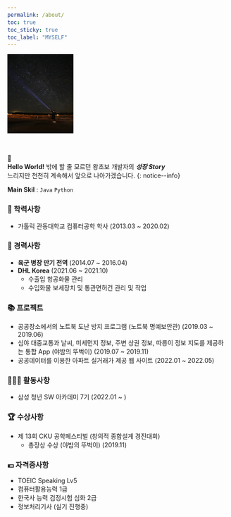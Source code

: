 ```yaml
---
permalink: /about/
toc: true
toc_sticky: true
toc_label: "MYSELF"
---
```


<p align="Left">
  <img src="/assets/logo.ico/me.jpg" height="180px" width="150px">
</p>

<br>

📌 <br>
**Hello World!** 밖에 할 줄 모르던 왕초보 개발자의 **_성장 Story_**  
느리지만 천천히 계속해서 앞으로 나아가겠습니다.
{: notice--info}

**Main Skil** : `Java` `Python`
<br>

### 🏫 학력사항

- 가톨릭 관동대학교 컴퓨터공학 학사 (2013.03 ~ 2020.02)

### 📝 경력사항

- **육군 병장 만기 전역** (2014.07 ~ 2016.04)
- **DHL Korea** (2021.06 ~ 2021.10)
  - 수출입 항공화물 관리
  - 수입화물 보세장치 및 통관면허건 관리 및 작업

### 📚 프로젝트

- 공공장소에서의 노트북 도난 방지 프로그램 (노트북 명예보안관) (2019.03 ~ 2019.06)
- 심야 대중교통과 날씨, 미세먼지 정보, 주변 상권 정보, 따릉이 정보 지도를 제공하는 통합 App (야밤의 뚜벅이) (2019.07 ~ 2019.11)
- 공공데이터를 이용한 아파트 실거래가 제공 웹 사이트 (2022.01 ~ 2022.05)

### 🏃🏻‍♀️ 활동사항

- 삼성 청년 SW 아카데미 7기 (2022.01 ~ )

### 🏆 수상사항

- 제 13회 CKU 공학페스티벌 (창의적 종합설계 경진대회)
  - 총장상 수상 (야밤의 뚜벅이) (2019.11)

### 💶 자격증사항

- TOEIC Speaking Lv5
- 컴퓨터활용능력 1급
- 한국사 능력 검정시험 심화 2급
- 정보처리기사 (실기 진행중)
